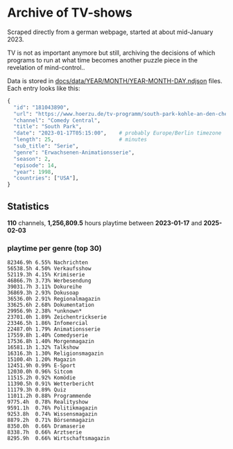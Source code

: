 # Archive of TV-shows

Scraped directly from a german webpage, started at about mid-January 2023.

TV is not as important anymore but still, archiving the decisions of which programs to run at what time
becomes another puzzle piece in the revelation of mind-control.. 

Data is stored in [docs/data/YEAR/MONTH/YEAR-MONTH-DAY.ndjson](docs/data/) files. 
Each entry looks like this:

```python
{
  "id": "181043890", 
  "url": "https://www.hoerzu.de/tv-programm/south-park-kohle-an-den-chefkoch/bid_181043890/", 
  "channel": "Comedy Central", 
  "title": "South Park", 
  "date": "2023-01-17T05:15:00",    # probably Europe/Berlin timezone 
  "length": 25,                     # minutes 
  "sub_title": "Serie", 
  "genre": "Erwachsenen-Animationsserie", 
  "season": 2, 
  "episode": 14, 
  "year": 1998, 
  "countries": ["USA"],
}
```

## Statistics

**110** channels, **1,256,809.5** hours playtime between **2023-01-17** and **2025-02-03**


### playtime per genre (top 30)

    82346.9h 6.55% Nachrichten
    56538.5h 4.50% Verkaufsshow
    52119.3h 4.15% Krimiserie
    46866.7h 3.73% Werbesendung
    39031.7h 3.11% Dokureihe
    36869.3h 2.93% Dokusoap
    36536.0h 2.91% Regionalmagazin
    33625.6h 2.68% Dokumentation
    29956.9h 2.38% *unknown*
    23701.0h 1.89% Zeichentrickserie
    23346.5h 1.86% Infomercial
    22487.0h 1.79% Animationsserie
    17559.8h 1.40% Comedyserie
    17536.8h 1.40% Morgenmagazin
    16581.1h 1.32% Talkshow
    16316.3h 1.30% Religionsmagazin
    15100.4h 1.20% Magazin
    12451.9h 0.99% E-Sport
    12030.0h 0.96% Sitcom
    11515.2h 0.92% Komödie
    11390.5h 0.91% Wetterbericht
    11179.3h 0.89% Quiz
    11011.2h 0.88% Programmende
    9775.4h  0.78% Realityshow
    9591.1h  0.76% Politikmagazin
    9253.8h  0.74% Wissensmagazin
    8879.2h  0.71% Börsenmagazin
    8350.0h  0.66% Dramaserie
    8338.7h  0.66% Arztserie
    8295.9h  0.66% Wirtschaftsmagazin
